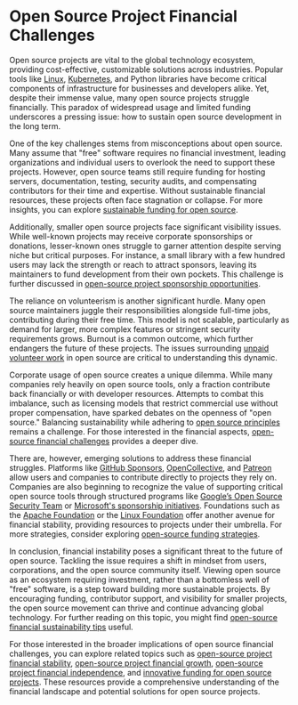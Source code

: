 # Open Source Project Financial Challenges

Open source projects are vital to the global technology ecosystem, providing cost-effective, customizable solutions across industries. Popular tools like [Linux](https://www.linux.org/), [Kubernetes](https://kubernetes.io/), and Python libraries have become critical components of infrastructure for businesses and developers alike. Yet, despite their immense value, many open source projects struggle financially. This paradox of widespread usage and limited funding underscores a pressing issue: how to sustain open source development in the long term.

One of the key challenges stems from misconceptions about open source. Many assume that "free" software requires no financial investment, leading organizations and individual users to overlook the need to support these projects. However, open source teams still require funding for hosting servers, documentation, testing, security audits, and compensating contributors for their time and expertise. Without sustainable financial resources, these projects often face stagnation or collapse. For more insights, you can explore [sustainable funding for open source](https://www.license-token.com/wiki/sustainable-funding-for-open-source).

Additionally, smaller open source projects face significant visibility issues. While well-known projects may receive corporate sponsorships or donations, lesser-known ones struggle to garner attention despite serving niche but critical purposes. For instance, a small library with a few hundred users may lack the strength or reach to attract sponsors, leaving its maintainers to fund development from their own pockets. This challenge is further discussed in [open-source project sponsorship opportunities](https://www.license-token.com/wiki/open-source-project-sponsorship-opportunities).

The reliance on volunteerism is another significant hurdle. Many open source maintainers juggle their responsibilities alongside full-time jobs, contributing during their free time. This model is not scalable, particularly as demand for larger, more complex features or stringent security requirements grows. Burnout is a common outcome, which further endangers the future of these projects. The issues surrounding [unpaid volunteer work](https://www.license-token.com/wiki/unpaid-volunteer-work) in open source are critical to understanding this dynamic.

Corporate usage of open source creates a unique dilemma. While many companies rely heavily on open source tools, only a fraction contribute back financially or with developer resources. Attempts to combat this imbalance, such as licensing models that restrict commercial use without proper compensation, have sparked debates on the openness of "open source." Balancing sustainability while adhering to [open source principles](https://opensource.org/osd) remains a challenge. For those interested in the financial aspects, [open-source financial challenges](https://www.license-token.com/wiki/open-source-financial-challenges) provides a deeper dive.

There are, however, emerging solutions to address these financial struggles. Platforms like [GitHub Sponsors](https://github.com/sponsors), [OpenCollective](https://opencollective.com/), and [Patreon](https://www.patreon.com/) allow users and companies to contribute directly to projects they rely on. Companies are also beginning to recognize the value of supporting critical open source tools through structured programs like [Google’s Open Source Security Team](https://openssf.org/) or [Microsoft's sponsorship initiatives](https://opensource.microsoft.com/). Foundations such as the [Apache Foundation](https://www.apache.org/) or the [Linux Foundation](https://www.linuxfoundation.org/) offer another avenue for financial stability, providing resources to projects under their umbrella. For more strategies, consider exploring [open-source funding strategies](https://www.license-token.com/wiki/open-source-funding-strategies).

In conclusion, financial instability poses a significant threat to the future of open source. Tackling the issue requires a shift in mindset from users, corporations, and the open source community itself. Viewing open source as an ecosystem requiring investment, rather than a bottomless well of "free" software, is a step toward building more sustainable projects. By encouraging funding, contributor support, and visibility for smaller projects, the open source movement can thrive and continue advancing global technology. For further reading on this topic, you might find [open-source financial sustainability tips](https://www.license-token.com/wiki/open-source-project-financial-sustainability-tips) useful.

For those interested in the broader implications of open source financial challenges, you can explore related topics such as [open-source project financial stability](https://www.license-token.com/wiki/open-source-project-financial-stability), [open-source project financial growth](https://www.license-token.com/wiki/open-source-project-financial-growth), [open-source project financial independence](https://www.license-token.com/wiki/open-source-project-financial-independence), and [innovative funding for open source projects](https://www.license-token.com/wiki/innovative-funding-for-open-source-projects). These resources provide a comprehensive understanding of the financial landscape and potential solutions for open source projects.